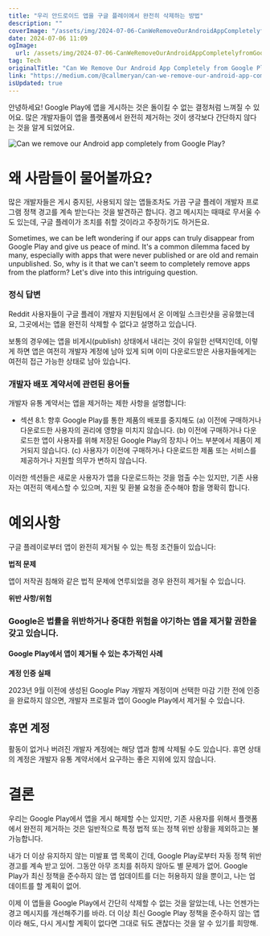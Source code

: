 ```yaml
---
title: "우리 안드로이드 앱을 구글 플레이에서 완전히 삭제하는 방법"
description: ""
coverImage: "/assets/img/2024-07-06-CanWeRemoveOurAndroidAppCompletelyfromGooglePlay_0.png"
date: 2024-07-06 11:09
ogImage:
  url: /assets/img/2024-07-06-CanWeRemoveOurAndroidAppCompletelyfromGooglePlay_0.png
tag: Tech
originalTitle: "Can We Remove Our Android App Completely from Google Play?"
link: "https://medium.com/@callmeryan/can-we-remove-our-android-app-completely-from-google-play-b65ef4f720d4"
isUpdated: true
---
```


안녕하세요! Google Play에 앱을 게시하는 것은 돌이킬 수 없는 결정처럼 느껴질 수 있어요. 많은 개발자들이 앱을 플랫폼에서 완전히 제거하는 것이 생각보다 간단하지 않다는 것을 알게 되었어요.

![Can we remove our Android app completely from Google Play?](/assets/img/2024-07-06-CanWeRemoveOurAndroidAppCompletelyfromGooglePlay_0.png)

# 왜 사람들이 물어볼까요?

많은 개발자들은 게시 중지된, 사용되지 않는 앱들조차도 가끔 구글 플레이 개발자 프로그램 정책 경고를 계속 받는다는 것을 발견하곤 합니다. 경고 메시지는 때때로 무서울 수도 있는데, 구글 플레이가 조치를 취할 것이라고 주장하기도 하거든요.

<div class="content-ad"></div>

Sometimes, we can be left wondering if our apps can truly disappear from Google Play and give us peace of mind. It's a common dilemma faced by many, especially with apps that were never published or are old and remain unpublished. So, why is it that we can't seem to completely remove apps from the platform? Let's dive into this intriguing question.

<div class="content-ad"></div>

### 정식 답변

Reddit 사용자들이 구글 플레이 개발자 지원팀에서 온 이메일 스크린샷을 공유했는데요, 그곳에서는 앱을 완전히 삭제할 수 없다고 설명하고 있습니다.

보통의 경우에는 앱을 비게시(publish) 상태에서 내리는 것이 유일한 선택지인데, 이렇게 하면 앱은 여전히 개발자 계정에 남아 있게 되며 이미 다운로드받은 사용자들에게는 여전히 접근 가능한 상태로 남아 있습니다.

### 개발자 배포 계약서에 관련된 용어들

<div class="content-ad"></div>

개발자 유통 계약서는 앱을 제거하는 제한 사항을 설명합니다:

- 섹션 8.1: 향후 Google Play를 통한 제품의 배포를 중지해도
  (a) 이전에 구매하거나 다운로드한 사용자의 권리에 영향을 미치지 않습니다.
  (b) 이전에 구매하거나 다운로드한 앱이 사용자를 위해 저장된 Google Play의 장치나 어느 부분에서 제품이 제거되지 않습니다.
  (c) 사용자가 이전에 구매하거나 다운로드한 제품 또는 서비스를 제공하거나 지원할 의무가 변하지 않습니다.

이러한 섹션들은 새로운 사용자가 앱을 다운로드하는 것을 멈출 수는 있지만, 기존 사용자는 여전히 액세스할 수 있으며, 지원 및 환불 요청을 준수해야 함을 명확히 합니다.

# 예외사항

<div class="content-ad"></div>

구글 플레이로부터 앱이 완전히 제거될 수 있는 특정 조건들이 있습니다:

**법적 문제**

앱이 저작권 침해와 같은 법적 문제에 연루되었을 경우 완전히 제거될 수 있습니다.

**위반 사항/위험**

<div class="content-ad"></div>

### Google은 법률을 위반하거나 중대한 위험을 야기하는 앱을 제거할 권한을 갖고 있습니다.

#### Google Play에서 앱이 제거될 수 있는 추가적인 사례

**계정 인증 실패**

2023년 9월 이전에 생성된 Google Play 개발자 계정이며 선택한 마감 기한 전에 인증을 완료하지 않으면, 개발자 프로필과 앱이 Google Play에서 제거될 수 있습니다.

<div class="content-ad"></div>

## 휴면 계정

활동이 없거나 버려진 개발자 계정에는 해당 앱과 함께 삭제될 수도 있습니다. 휴면 상태의 계정은 개발자 유통 계약서에서 요구하는 좋은 지위에 있지 않습니다.

# 결론

우리는 Google Play에서 앱을 게시 해제할 수는 있지만, 기존 사용자를 위해서 플랫폼에서 완전히 제거하는 것은 일반적으로 특정 법적 또는 정책 위반 상황을 제외하고는 불가능합니다.

<div class="content-ad"></div>

내가 더 이상 유지하지 않는 미발표 앱 목록이 긴데, Google Play로부터 자동 정책 위반 경고를 계속 받고 있어. 그동안 아무 조치를 취하지 않아도 별 문제가 없어. Google Play가 최신 정책을 준수하지 않는 앱 업데이트를 더는 허용하지 않을 뿐이고, 나는 업데이트를 할 계획이 없어.

이제 이 앱들을 Google Play에서 간단히 삭제할 수 없는 것을 알았는데, 나는 언젠가는 경고 메시지를 개선해주기를 바라. 더 이상 최신 Google Play 정책을 준수하지 않는 앱이라 해도, 다시 게시할 계획이 없다면 그대로 둬도 괜찮다는 것을 알 수 있기를 희망해.
